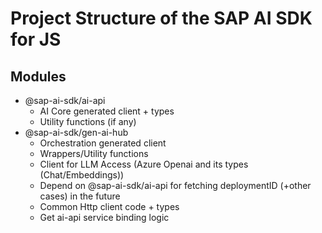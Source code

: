 # Project Structure of the SAP AI SDK for JS

## Modules

- @sap-ai-sdk/ai-api
    - AI Core generated client + types
    - Utility functions (if any)
- @sap-ai-sdk/gen-ai-hub 
    - Orchestration generated client
    - Wrappers/Utility functions
    - Client for LLM Access (Azure Openai and its types (Chat/Embeddings))
    - Depend on @sap-ai-sdk/ai-api for fetching deploymentID (+other cases) in the future
    - Common Http client code + types
    - Get ai-api service binding logic


